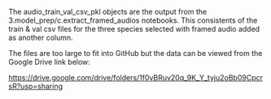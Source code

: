 The audio_train_val_csv_pkl objects are the output from the 3.model_prep/c.extract_framed_audios notebooks. This consistents of the train & val csv files for the three species selected with framed audio added as another column.

The files are too large to fit into GitHub but the data can be viewed from the Google Drive link below:

https://drive.google.com/drive/folders/1f0yBRuv20q_9K_Y_tyju2oBb09CpcrsR?usp=sharing
